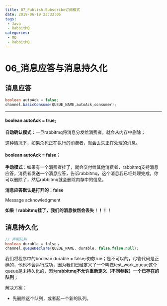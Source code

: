 ```yaml
---
title: 07_Publish-Subscribe订阅模式
date: 2019-06-19 ‏‎‏‎‏‎23:33:05
tags: 
 - Java
 - RabbitMQ
categories:
 - MQ
 - RabbitMQ
---
```


# 06_消息应答与消息持久化

## 消息应答

```java
boolean autoAck = false;
channel.basicConsume(QUEUE_NAME,autoAck,consumer);
```

---

#### boolean autoAck = true;

**自动确认模式**：一旦rabbitmq将消息分发给消费者，就会从内存中删除；

这种情况下，如果杀死正在执行的消费者，就会丢失正在处理的消息。



#### boolean autoAck = false；

**手动模式**：如果有一个消费者挂了，就会交付给其他消费者，rabbitmq支持消息应答，消费者发送一个消息应答，告诉rabbitmq，这个消息我已经处理完成，你可以删除了，然后rabbitmq就会删除内存中的信息。



**消息应答默认是打开的：false**

Message acknowledgment

**如果！rabbitmq挂了，我们的消息依然会丢失！！！！**



## 消息持久化 

```java
// 声明队列
boolean durable = false；
channel.queueDeclare(QUEUE_NAME, durable, false,false,null);
```

我们将程序中的boolean durable = false;改成true；是不可以的，尽管代码是正确的，他也不会运行成功，因为我们已经定义了一个叫做test_work_queue这个queue是未持久化的，因为**rabbitmq不允许重新定义（不同参数）一个已存在的队列**；

解决方案：

- 先删除这个队列，或者起一个新的队列。

